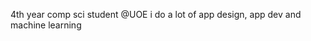 4th year comp sci student @UOE
i do a lot of app design, app dev and machine learning


<!---
adn1ah/adn1ah is a ✨ special ✨ repository because its `README.md` (this file) appears on your GitHub profile.
You can click the Preview link to take a look at your changes.
--->
